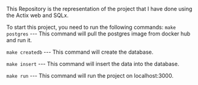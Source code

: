 This Repository is the representation of the project that I have done using the Actix web and SQLx.

To start this project, you need to run the following commands:
```make postgres```
--- This command will pull the postgres image from docker hub and run it.

```make createdb```
--- This command will create the database.

```make insert```
--- This command will insert the data into the database.

```make run```
--- This command will run the project on localhost:3000.

